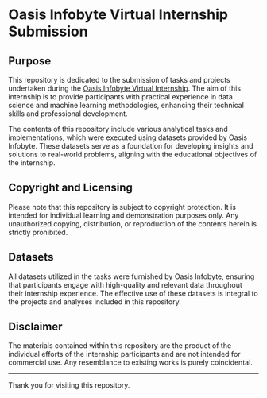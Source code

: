 # Oasis Infobyte Virtual Internship Submission

## Purpose

This repository is dedicated to the submission of tasks and projects undertaken during the [Oasis Infobyte Virtual Internship](https://oasisinfobyte.com/). The aim of this internship is to provide participants with practical experience in data science and machine learning methodologies, enhancing their technical skills and professional development.

The contents of this repository include various analytical tasks and implementations, which were executed using datasets provided by Oasis Infobyte. These datasets serve as a foundation for developing insights and solutions to real-world problems, aligning with the educational objectives of the internship.

## Copyright and Licensing

Please note that this repository is subject to copyright protection. It is intended for individual learning and demonstration purposes only. Any unauthorized copying, distribution, or reproduction of the contents herein is strictly prohibited.

## Datasets

All datasets utilized in the tasks were furnished by Oasis Infobyte, ensuring that participants engage with high-quality and relevant data throughout their internship experience. The effective use of these datasets is integral to the projects and analyses included in this repository.

## Disclaimer

The materials contained within this repository are the product of the individual efforts of the internship participants and are not intended for commercial use. Any resemblance to existing works is purely coincidental.


---

Thank you for visiting this repository.
